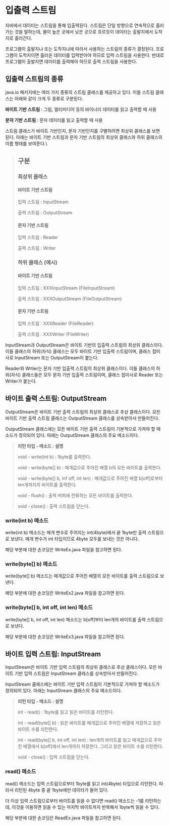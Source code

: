 # 입출력 스트림
자바에서 데이터는 스트림을 통해 입출력된다. 스트림은 단일 방향으로 연속적으로 흘러가는 것을 말하는데, 물이 높은 곳에서 낮은 곳으로 흐르듯이 데이터는 출발지에서 도착지로 흘러간다.

프로그램이 출발지냐 또는 도착지냐에 따라서 사용하는 스트림의 종류가 결정된다. 프로그램이 도착지이면 흘러온 데이터를 입력받아야 하므로 입력 스트림을 사용한다. 반대로 프로그램이 출발지면 데이터를 출력해야 하므로 출력 스트림을 사용한다.

## 입출력 스트림의 종류
java.io 패키지에는 여러 가지 종류의 스트림 클래스를 제공하고 있다. 이들 스트림 클래스는 아래와 같이 크게 두 종류로 구분된다.

**바이트 기반 스트림** : 그림, 멀티미디어 등의 바이너리 데이터를 읽고 출력할 때 사용

**문자 기반 스트림** : 문자 데이터를 읽고 출력할 때 사용

스트림 클래스가 바이트 기반인지, 문자 기반인지를 구별하려면 최상위 클래스를 보면 된다. 아래는 바이트 기반 스트림과 문자 기반 스트림의 최상위 클래스와 하위 클래스의 이름 형태를 보여준다.\

> ## 구분
>
> ### 최상위 클래스
>
> #### 바이트 기반 스트림
>
> 입력 스트림 : InputStream
>
> 출력 스트림 : OutputStream
>
> #### 문자 기반 스트림
>
> 입력 스트림 : Reader
>
> 출력 스트림 : Writer
>
> ### 하위 클래스 (예시)
>
> #### 바이트 기반 스트림
>
> 입력 스트림 : XXXInputStream (FileInputStream)
>
> 출력 스트림 : XXXOutputStream (FileOutputStream)
>
> #### 문자 기반 스트림
>
> 입력 스트림 : XXXReader (FileReader)
>
> 출력 스트림 : XXXWriter (FileWriter)

InputStream과 OutputStream은 바이트 기반의 입출력 스트림의 최상위 클래스이다. 이들 클래스의 하위(자식) 클래스는 모두 바이트 기반 입출력 스트림이며, 클래스 접미사로 InputStream 또는 OutputStream이 붙는다.

Reader와 Wrtier는 문자 기반 입출력 스트림의 최상위 클래스이다. 이들 클래스의 하위(자식) 클래스들은 모두 문자 기반 입출력 스트림이며, 클래스 접미사로 Reader 또는 Writer가 붙는다.

## 바이트 출력 스트림: OutputStream
OutputStream은 바이트 기반 출력 스트림의 최상위 클래스로 추상 클래스이다. 모든 바이트 기반 출력 스트림 클래스는 OutputStream 클래스를 상속받아서 만들어진다.

OutputStream 클래스에는 모든 바이트 기반 출력 스트림이 기본적으로 가져야 할 메소드가 정의되어 있다. 아래는 OutputStream 클래스의 주요 메소드이다.

> **리턴 타입 - 메소드 : 설명**
>
> void - write(int b) : 1byte를 출력한다.
>
> void - write(byte[] b) : 매개값으로 주어진 배열 b의 모든 바이트를 출력한다.
>
> void - write(byte[] b, inf off, int len) : 매개값으로 주어진 배열 b[off]로부터 len개까지의 바이트를 출력한다.
>
> void - flush() : 출력 버퍼에 잔류하는 모든 바이트를 출력한다.
>
> void - close() : 출력 스트림을 닫는다.

### write(int b) 메소드
write(int b) 메소드는 매개 변수로 주어지는 int(4byte)에서 끝 1byte만 출력 스트림으로 보낸다. 매개 변수가 int 타입이므로 4byte 모두를 보내는 것은 아니다.

해당 부분에 대한 손코딩은 WriteEx.java 파일을 참고하면 된다.

### write(byte[] b) 메소드
write(byte[] b) 메소드는 매개값으로 주어진 배열의 모든 바이트를 출력 스트림으로 보낸다.

해당 부분에 대한 손코딩은 WriteEx2.java 파일을 참고하면 된다.

### write(byte[] b, int off, int len) 메소드
write(byte[] b, int off, int len) 메소드는 b[off]부터 len개의 바이트를 출력 스트림으로 보낸다.

해당 부분에 대한 손코딩은 WriteEx3.java 파일을 참고하면 된다.

## 바이트 입력 스트림: InputStream
InputStream은 바이트 기반 입력 스트림의 최상위 클래스로 추상 클래스이다. 모든 바이트 기반 입력 스트림은 InputStream 클래스를 상속받아서 만들어진다.

InputStream 클래스에는 바이트 기반 입력 스트림이 기본적으로 가져야 할 메소드가 정의되어 있다. 아래는 InputStream 클래스의 주요 메소드이다.

> **리턴 타입 - 메소드 : 설명**
>
> int - read() : 1byte를 읽고 읽은 바이트를 리턴한다.
>
> int - read(byte[] b) : 읽은 바이트를 매개값으로 주어진 배열에 저장하고 읽은 바이트 수를 리턴한다.
>
> int - read(byte[] b, int off, int len) : len개의 바이트를 읽고 매개값으로 주어진 배열에서 b[off]에서 len개까지 저장한다. 그리고 읽은 바이트 수를 리턴한다.
>
> void - close() : 입력 스트림을 닫는다.

### read() 메소드
read() 메소드는 입력 스트림으로부터 1byte를 읽고 int(4byte) 타입으로 리턴한다. 따라서 리턴된 4byte 중 끝 1byte에만 데이터가 들어 있다.

더 이상 입력 스트림으로부터 바이트를 읽을 수 없다면 read() 메소드는 -1를 리턴하는데, 이것을 이용하면 읽을 수 있는 마지막 바이트까지 반복해서 1byte씩 읽을 수 있다.

해당 부분에 대한 손코딩은 ReadEx.java 파일을 참고하면 된다.
